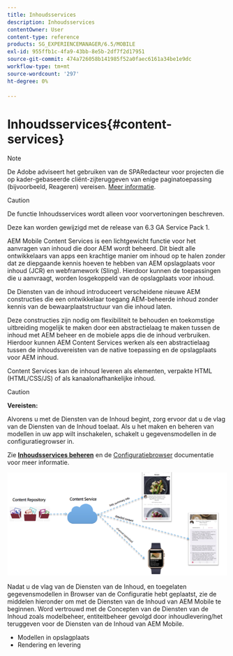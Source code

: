 ```yaml
---
title: Inhoudsservices
description: Inhoudsservices
contentOwner: User
content-type: reference
products: SG_EXPERIENCEMANAGER/6.5/MOBILE
exl-id: 955ffb1c-4fa9-43bb-8e5b-2df7f2d17951
source-git-commit: 474a726058b141985f52a0faec6161a34be1e9dc
workflow-type: tm+mt
source-wordcount: '297'
ht-degree: 0%

---
```


# Inhoudsservices{#content-services}

>[!NOTE]
>
>De Adobe adviseert het gebruiken van de SPARedacteur voor projecten die op kader-gebaseerde cliënt-zijteruggeven van enige paginatoepassing (bijvoorbeeld, Reageren) vereisen. [Meer informatie](/help/sites-developing/spa-overview.md).

>[!CAUTION]
>
>De functie Inhoudsservices wordt alleen voor voorvertoningen beschreven.
>
>Deze kan worden gewijzigd met de release van 6.3 GA Service Pack 1.

AEM Mobile Content Services is een lichtgewicht functie voor het aanvragen van inhoud die door AEM wordt beheerd. Dit biedt alle ontwikkelaars van apps een krachtige manier om inhoud op te halen zonder dat ze diepgaande kennis hoeven te hebben van AEM opslagplaats voor inhoud (JCR) en webframework (Sling). Hierdoor kunnen de toepassingen die u aanvraagt, worden losgekoppeld van de opslagplaats voor inhoud.

De Diensten van de inhoud introduceert verscheidene nieuwe AEM constructies die een ontwikkelaar toegang AEM-beheerde inhoud zonder kennis van de bewaarplaatstructuur van die inhoud laten.

Deze constructies zijn nodig om flexibiliteit te behouden en toekomstige uitbreiding mogelijk te maken door een abstractielaag te maken tussen de inhoud met AEM beheer en de mobiele apps die de inhoud verbruiken. Hierdoor kunnen AEM Content Services werken als een abstractielaag tussen de inhoudsvereisten van de native toepassing en de opslagplaats voor AEM inhoud.

Content Services kan de inhoud leveren als elementen, verpakte HTML (HTML/CSS/JS) of als kanaalonafhankelijke inhoud.

>[!CAUTION]
>
>**Vereisten:**
>
>Alvorens u met de Diensten van de Inhoud begint, zorg ervoor dat u de vlag van de Diensten van de Inhoud toelaat. Als u het maken en beheren van modellen in uw app wilt inschakelen, schakelt u gegevensmodellen in de configuratiegrowser in.
>
>Zie **[Inhoudsservices beheren](/help/mobile/developing-content-services.md)** en de [Configuratiebrowser](/help/sites-administering/configurations.md) documentatie voor meer informatie.

![chlimage_1-143](assets/chlimage_1-143.png)

Nadat u de vlag van de Diensten van de Inhoud, en toegelaten gegevensmodellen in Browser van de Configuratie hebt geplaatst, zie de middelen hieronder om met de Diensten van de Inhoud van AEM Mobile te beginnen. Word vertrouwd met de Concepten van de Diensten van de Inhoud zoals modelbeheer, entiteitbeheer gevolgd door inhoudlevering/het teruggeven voor de Diensten van de Inhoud van AEM Mobile.

* Modellen in opslagplaats
* Rendering en levering
